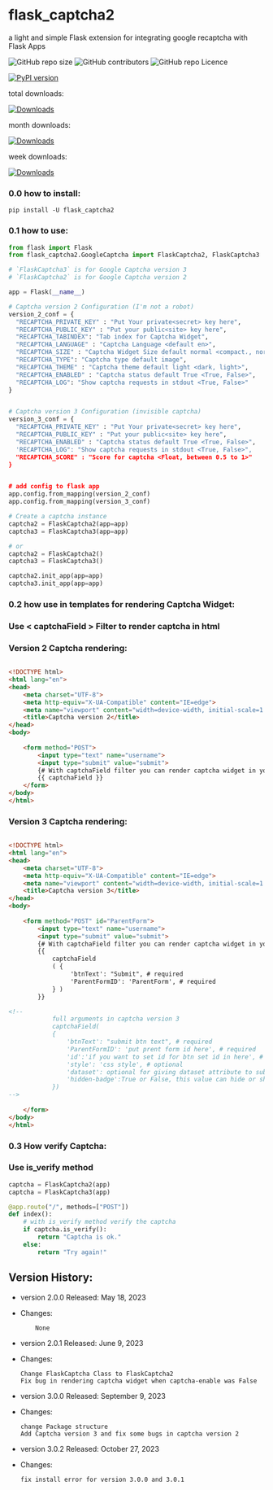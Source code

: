 # flask_captcha2
a light and simple Flask extension for integrating google recaptcha with Flask Apps
<p>
  <img alt="GitHub repo size" src="https://img.shields.io/github/repo-size/alisharify7/flask_captcha2">
  <img alt="GitHub contributors" src="https://img.shields.io/github/contributors/alisharify7/flask_captcha2">
  <img alt="GitHub repo Licence" src="https://img.shields.io/pypi/l/flask_captcha2">
  
  [![PyPI version](https://badge.fury.io/py/flask-captcha2.svg)](https://badge.fury.io/py/flask-captcha2)

  total downloads: 
  
  [![Downloads](https://static.pepy.tech/badge/flask-captcha2)](https://pepy.tech/project/flask-captcha2)
  
  month downloads:
  
  [![Downloads](https://static.pepy.tech/badge/flask-captcha2/month)](https://pepy.tech/project/flask-captcha2)
  
  
  week downloads:
  
  [![Downloads](https://static.pepy.tech/badge/flask-captcha2/week)](https://pepy.tech/project/flask-captcha2)
  
  
</p>

### 0.0 how to install:
  
    pip install -U flask_captcha2 


### 0.1 how to use:
```python
from flask import Flask
from flask_captcha2.GoogleCaptcha import FlaskCaptcha2, FlaskCaptcha3

# `FlaskCaptcha3` is for Google Captcha version 3
# `FlaskCaptcha2` is for Google Captcha version 2

app = Flask(__name__)

# Captcha version 2 Configuration (I'm not a robot)
version_2_conf = {
  "RECAPTCHA_PRIVATE_KEY" : "Put Your private<secret> key here",
  "RECAPTCHA_PUBLIC_KEY" : "Put your public<site> key here",
  "RECAPTCHA_TABINDEX": "Tab index for Captcha Widget",
  "RECAPTCHA_LANGUAGE" : "Captcha Language <default en>",
  "RECAPTCHA_SIZE" : "Captcha Widget Size default normal <compact،, normal, invisible>",
  "RECAPTCHA_TYPE": "Captcha type default image",
  "RECAPTCHA_THEME" : "Captcha theme default light <dark, light>",
  "RECAPTCHA_ENABLED" : "Captcha status default True <True, False>",
  "RECAPTCHA_LOG": "Show captcha requests in stdout <True, False>"
}


# Captcha version 3 Configuration (invisible captcha)
version_3_conf = {
  "RECAPTCHA_PRIVATE_KEY" : "Put Your private<secret> key here",
  "RECAPTCHA_PUBLIC_KEY" : "Put your public<site> key here",
  "RECAPTCHA_ENABLED" : "Captcha status default True <True, False>",
  'RECAPTCHA_LOG": "Show captcha requests in stdout <True, False>",
  "RECAPTCHA_SCORE" : "Score for captcha <Float, between 0.5 to 1>"
}


# add config to flask app
app.config.from_mapping(version_2_conf) 
app.config.from_mapping(version_3_conf)

# Create a captcha instance
captcha2 = FlaskCaptcha2(app=app)
captcha3 = FlaskCaptcha3(app=app)

# or 
captcha2 = FlaskCaptcha2()
captcha3 = FlaskCaptcha3()

captcha2.init_app(app=app)
captcha3.init_app(app=app)
```

### 0.2 how use in templates for rendering Captcha Widget:

### Use < captchaField > Filter to render captcha in html


### Version 2 Captcha rendering:
```html

<!DOCTYPE html>
<html lang="en">
<head>
    <meta charset="UTF-8">
    <meta http-equiv="X-UA-Compatible" content="IE=edge">
    <meta name="viewport" content="width=device-width, initial-scale=1.0">
    <title>Captcha version 2</title>
</head>
<body>
    
    <form method="POST">
        <input type="text" name="username">
        <input type="submit" value="submit">
        {# With captchaField filter you can render captcha widget in your html code #}
        {{ captchaField }}
    </form>
</body>
</html>
```

### Version 3 Captcha rendering:
```html

<!DOCTYPE html>
<html lang="en">
<head>
    <meta charset="UTF-8">
    <meta http-equiv="X-UA-Compatible" content="IE=edge">
    <meta name="viewport" content="width=device-width, initial-scale=1.0">
    <title>Captcha version 3</title>
</head>
<body>
    
    <form method="POST" id="ParentForm">
        <input type="text" name="username">
        <input type="submit" value="submit">
        {# With captchaField filter you can render captcha widget in your html code #}
        {{ 
            captchaField
            ( {
                 'btnText': "Submit", # required
                 'ParentFormID': 'ParentForm', # required
            } ) 
        }}

<!--        
            full arguments in captcha version 3
            captchaField(
            {
                'btnText': "submit btn text", # required
                'ParentFormID': 'put prent form id here', # required
                'id':'if you want to set id for btn set id in here', # optional
                'style': 'css style', # optional
                'dataset': optional for giving dataset attribute to submit btn
                'hidden-badge':True or False, this value can hide or show captcha badge
            })
-->
        
    </form>
</body>
</html>
```


### 0.3 How verify Captcha:
### Use is_verify method  
```python
captcha = FlaskCaptcha2(app)
captcha = FlaskCaptcha3(app)

@app.route("/", methods=["POST"])
def index():
    # with is_verify method verify the captcha 
    if captcha.is_verify():
        return "Captcha is ok."
    else:
        return "Try again!" 

```




## Version History:


  - version 2.0.0 Released: May 18, 2023
  - Changes:
  
            None
  
  - version 2.0.1 Released: June 9, 2023
  - Changes:
  
        Change FlaskCaptcha Class to FlaskCaptcha2
        Fix bug in rendering captcha widget when captcha-enable was False

    
  - version 3.0.0 Released: September 9, 2023
  - Changes:
  
        change Package structure
        Add Captcha version 3 and fix some bugs in captcha version 2


  - version 3.0.2 Released: October 27, 2023
  - Changes:
  
        fix install error for version 3.0.0 and 3.0.1

